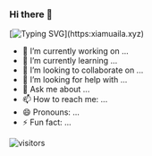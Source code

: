 ### Hi there 👋

[![Typing SVG](https://readme-typing-svg.demolab.com/?lines=Hello+World!;Hello+xiamuaila!)](https:xiamuaila.xyz)
<!--
**xiamuaila/xiamuaila** is a ✨ _special_ ✨ repository because its `README.md` (this file) appears on your GitHub profile.

Here are some ideas to get you started:
-->

- 🔭 I’m currently working on ...
- 🌱 I’m currently learning ...
- 👯 I’m looking to collaborate on ...
- 🤔 I’m looking for help with ...
- 💬 Ask me about ...
- 📫 How to reach me: ...
- 😄 Pronouns: ...
- ⚡ Fun fact: ...

 ![visitors](https://visitor-badge.glitch.me/badge?page_id=xiamuaila&left_color=green&right_color=red)
